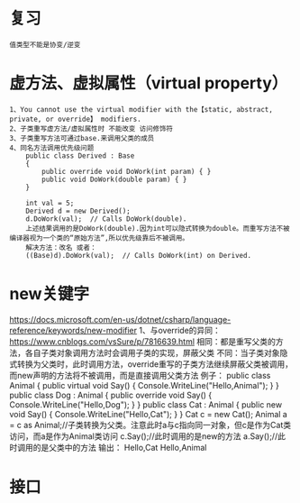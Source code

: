 # 复习 
    值类型不能是协变/逆变

# 虚方法、虚拟属性（virtual property）
    1、You cannot use the virtual modifier with the【static, abstract, private, or override】 modifiers. 
    2、子类重写虚方法/虚拟属性时 不能改变 访问修饰符
    3、子类重写方法可通过base.来调用父类的成员
    4、同名方法调用优先级问题
        public class Derived : Base
        {
            public override void DoWork(int param) { }
            public void DoWork(double param) { }
        }

        int val = 5;
        Derived d = new Derived();
        d.DoWork(val);  // Calls DoWork(double).
        上述结果调用的是DoWork(double).因为int可以隐式转换为double。而重写方法不被编译器视为一个类的“原始方法”,所以优先级靠后不被调用。
        解决方法：改名 或者：
        ((Base)d).DoWork(val);  // Calls DoWork(int) on Derived.

# new关键字
https://docs.microsoft.com/en-us/dotnet/csharp/language-reference/keywords/new-modifier
    1、与override的异同：https://www.cnblogs.com/vsSure/p/7816639.html
        相同：都是重写父类的方法，各自子类对象调用方法时会调用子类的实现，屏蔽父类
        不同：当子类对象隐式转换为父类时，此时调用方法，override重写的子类方法继续屏蔽父类被调用，而new声明的方法将不被调用，而是直接调用父类方法
        例子：
             public class Animal
             {
                 public virtual void Say()
                 {
                     Console.WriteLine("Hello,Animal");
                 }
             }
             public class Dog : Animal
             {
                 public override void Say()
                 {
                     Console.WriteLine("Hello,Dog");
                 }
             }
             public class Cat : Animal
             {
                public new void Say()
                 {
                     Console.WriteLine("Hello,Cat");
                 }
             }
            Cat c = new Cat();
            Animal a = c as Animal;//子类转换为父类。注意此时a与c指向同一对象，但c是作为Cat类访问，而a是作为Animal类访问
            c.Say();//此时调用的是new的方法
            a.Say();//此时调用的是父类中的方法
            输出：
            Hello,Cat
            Hello,Animal

# 接口
